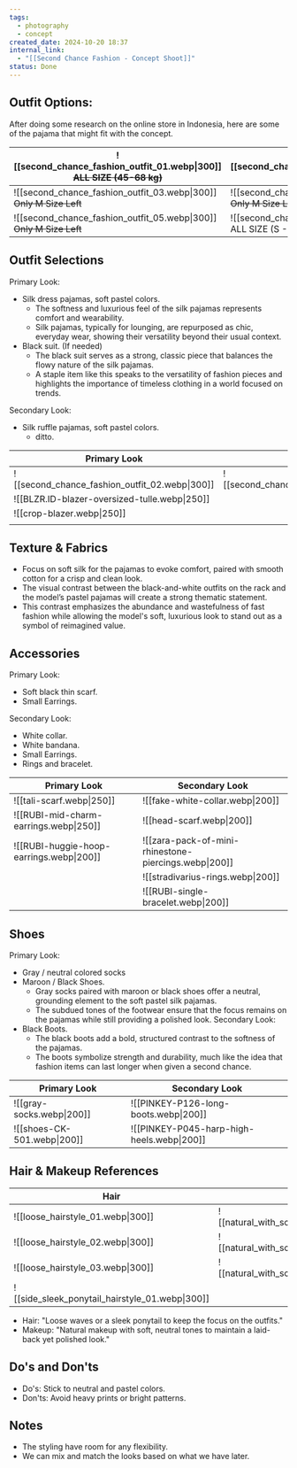 ```yaml
---
tags:
  - photography
  - concept
created_date: 2024-10-20 18:37
internal_link:
  - "[[Second Chance Fashion - Concept Shoot]]"
status: Done
---
```

## Outfit Options:

After doing some research on the online store in Indonesia, here are some of the pajama that might fit with the concept.

| ![[second_chance_fashion_outfit_01.webp\|300]]<br>~~ALL SIZE (45-68 kg)~~ | ![[second_chance_fashion_outfit_02.webp\|300]]<br>ALL SIZE (Max 55 kg) |
| ------------------------------------------------------------------------- | ---------------------------------------------------------------------- |
| ![[second_chance_fashion_outfit_03.webp\|300]]<br>~~Only M Size Left~~    | ![[second_chance_fashion_outfit_04.webp\|300]]<br>~~Only M Size Left~~ |
| ![[second_chance_fashion_outfit_05.webp\|300]]<br>~~Only M Size Left~~    | ![[second_chance_fashion_outfit_06.webp\|300]]<br>ALL SIZE (S - M)     |

## Outfit Selections

Primary Look: 
- Silk dress pajamas, soft pastel colors. 
	- The softness and luxurious feel of the silk pajamas represents comfort and wearability.
	- Silk pajamas, typically for lounging, are repurposed as chic, everyday wear, showing their versatility beyond their usual context.
- Black suit. (If needed)
	- The black suit serves as a strong, classic piece that balances the flowy nature of the silk pajamas.
	- A staple item like this speaks to the versatility of fashion pieces and highlights the importance of timeless clothing in a world focused on trends.

Secondary Look: 
- Silk ruffle pajamas, soft pastel colors.
	- ditto.

| Primary Look                                   | Secondary Look                                 |
| ---------------------------------------------- | ---------------------------------------------- |
| ![[second_chance_fashion_outfit_02.webp\|300]] | ![[second_chance_fashion_outfit_06.webp\|300]] |
| ![[BLZR.ID-blazer-oversized-tulle.webp\|250]]  |                                                |
| ![[crop-blazer.webp\|250]]                     |                                                |
|                                                |                                                |

## Texture & Fabrics

- Focus on soft silk for the pajamas to evoke comfort, paired with smooth cotton for a crisp and clean look.
- The visual contrast between the black-and-white outfits on the rack and the model’s pastel pajamas will create a strong thematic statement.
- This contrast emphasizes the abundance and wastefulness of fast fashion while allowing the model's soft, luxurious look to stand out as a symbol of reimagined value.

## Accessories

Primary Look: 
- Soft black thin scarf.
- Small Earrings.

Secondary Look:
- White collar.
- White bandana.
- Small Earrings.
- Rings and bracelet.

| Primary Look                             | Secondary Look                                        |
| ---------------------------------------- | ----------------------------------------------------- |
| ![[tali-scarf.webp\|250]]                | ![[fake-white-collar.webp\|200]]                      |
| ![[RUBI-mid-charm-earrings.webp\|250]]   | ![[head-scarf.webp\|200]]                             |
| ![[RUBI-huggie-hoop-earrings.webp\|200]] | ![[zara-pack-of-mini-rhinestone-piercings.webp\|200]] |
|                                          | ![[stradivarius-rings.webp\|200]]                     |
|                                          | ![[RUBI-single-bracelet.webp\|200]]                   |

## Shoes
Primary Look: 
- Gray / neutral colored socks
- Maroon / Black Shoes.
	- Gray socks paired with maroon or black shoes offer a neutral, grounding element to the soft pastel silk pajamas.
	- The subdued tones of the footwear ensure that the focus remains on the pajamas while still providing a polished look.
Secondary Look:
- Black Boots.
	- The black boots add a bold, structured contrast to the softness of the pajamas.
	- The boots symbolize strength and durability, much like the idea that fashion items can last longer when given a second chance.

| Primary Look                | Secondary Look                             |
| --------------------------- | ------------------------------------------ |
| ![[gray-socks.webp\|200]]   | ![[PINKEY-P126-long-boots.webp\|200]]      |
| ![[shoes-CK-501.webp\|200]] | ![[PINKEY-P045-harp-high-heels.webp\|200]] |

## Hair & Makeup References

| Hair                                            | Makeup                                                   |
| ----------------------------------------------- | -------------------------------------------------------- |
| ![[loose_hairstyle_01.webp\|300]]               | ![[natural_with_soft_neutral_tones_makeup_01.webp\|300]] |
| ![[loose_hairstyle_02.webp\|300]]               | ![[natural_with_soft_neutral_tones_makeup_02.webp\|300]] |
| ![[loose_hairstyle_03.webp\|300]]               | ![[natural_with_soft_neutral_tones_makeup_03.webp\|300]] |
| ![[side_sleek_ponytail_hairstyle_01.webp\|300]] |                                                          |

- Hair: "Loose waves or a sleek ponytail to keep the focus on the outfits."
- Makeup: "Natural makeup with soft, neutral tones to maintain a laid-back yet polished look."

## Do's and Don'ts 
- Do's: Stick to neutral and pastel colors.
- Don'ts: Avoid heavy prints or bright patterns.

## Notes
- The styling have room for any flexibility.
- We can mix and match the looks based on what we have later.
